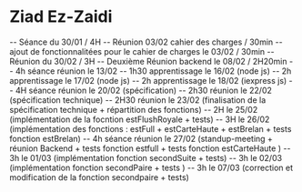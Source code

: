 # Ziad Ez-Zaidi
-- Séance du 30/01 / 4H
-- Réunion 03/02 cahier des charges / 30min
-- ajout de fonctionnalitées pour le cahier de charges le 03/02  /  30min 
-- Réunion du 30/02  /  3H
-- Deuxième Réunion backend le 08/02  /  2H20min
-- 4h séance réunion le 13/02
-- 1h30 apprentissage le 16/02 (node js)
-- 2h apprentissage le 17/02 (node js)
-- 2h apprentissage le 18/02 (iexpress js)
-- 4H séance réunion le 20/02 (spécification)
-- 2h30 réunion le 22/02 (spécification technique)
-- 2H30 réunion le 23/02 (finalisation de la spécification technique + répartition des fonctions)
-- 2H le 25/02 (implémentation de la focntion estFlushRoyale + tests)
-- 3H le 26/02 (implémentation des fonctions : estFull + estCarteHaute + estBrelan + tests fonction estBrelan)
-- 4h séance réunion le 27/02 (standup-meeting + réunion Backend + tests fonction estfull + tests fonction estCarteHaute )
-- 3h le 01/03 (implémentation fonction secondSuite + tests)
-- 3h le 02/03 (implémentation fonction secondPaire + tests )
-- 3h le 07/03 (correction et modification de la fonction secondpaire + tests)
